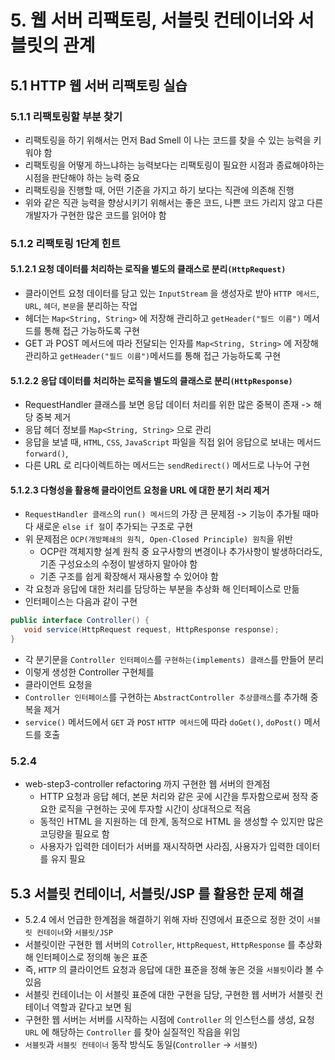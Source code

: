 # 5. 웹 서버 리팩토링, 서블릿 컨테이너와 서블릿의 관계
## 5.1 HTTP 웹 서버 리팩토링 실습
### 5.1.1 리팩토링할 부분 찾기
- 리팩토링을 하기 위해서는 먼저 Bad Smell 이 나는 코드를 찾을 수 있는 능력을 키워야 함
- 리팩토링을 어떻게 하느냐하는 능력보다는 리팩토링이 필요한 시점과 종료해야하는 시점을 판단해야 하는 능력 중요
- 리팩토링을 진행할 때, 어떤 기준을 가지고 하기 보다는 직관에 의존해 진행
- 위와 같은 직관 능력을 향상시키기 위해서는 좋은 코드, 나쁜 코드 가리지 않고 다른 개발자가 구현한 많은 코드를 읽어야 함
### 5.1.2 리팩토링 1단계 힌트
#### 5.1.2.1 요청 데이터를 처리하는 로직을 별도의 클래스로 분리`(HttpRequest)`
- 클라이언트 요청 데이터를 담고 있는 `InputStream` 을 생성자로 받아 `HTTP 메서드`, `URL`, `헤더`, `본문`을 분리하는 작업
- 헤더는 `Map<String, String>` 에 저장해 관리하고 `getHeader("필드 이름")` 메서드를 통해 접근 가능하도록 구현
- GET 과 POST 메서드에 따라 전달되는 인자를 `Map<String, String>` 에 저장해 관리하고 `getHeader("필드 이름")`메서드를 통해 접근 가능하도록 구현
#### 5.1.2.2 응답 데이터를 처리하는 로직을 별도의 클래스로 분리`(HttpResponse)`
- RequestHandler 클래스를 보면 응답 데이터 처리를 위한 많은 중복이 존재 -> 해당 중복 제거
- 응답 헤더 정보를 `Map<String, String>` 으로 관리
- 응답을 보낼 때, `HTML`, `CSS`, `JavaScript` 파일을 직접 읽어 응답으로 보내는 메서드 `forward()`, 
- 다른 URL 로 리다이렉트하는 메서드는 `sendRedirect()` 메서드로 나누어 구현
#### 5.1.2.3 다형성을 활용해 클라이언트 요청을 URL 에 대한 분기 처리 제거
- `RequestHandler 클래스`의 `run() 메서드`의 가장 큰 문제점 -> 기능이 추가될 때마다 새로운 `else if 절`이 추가되는 구조로 구현
- 위 문제점은 `OCP(개방폐쇄의 원칙, Open-Closed Principle) 원칙`을 위반
  - OCP란 객체지향 설계 원칙 중 요구사항의 변경이나 추가사항이 발생하더라도, 기존 구성요소의 수정이 발생하지 말아야 함
  - 기존 구조를 쉽게 확장해서 재사용할 수 있어야 함
- 각 요청과 응답에 대한 처리를 담당하는 부분을 추상화 해 인터페이스로 만듦
- 인터페이스는 다음과 같이 구현
 ```java
public interface Controller() {
    void service(HttpRequest request, HttpResponse response);
}
```
- 각 분기문을 `Controller 인터페이스`를 `구현하는(implements) 클래스`를 만들어 분리
- 이렇게 생성한 Controller 구현체를 
- 클라이언트 요청을
- `Controller 인터페이스`를 구현하는 `AbstractController 추상클래스`를 추가해 중복을 제거
- `service()` 메서드에서 `GET` 과 `POST` `HTTP 메서드`에 따라 `doGet()`, `doPost()` 메서드를 호출
### 5.2.4
- web-step3-controller refactoring 까지 구현한 웹 서버의 한계점
  - HTTP 요청과 응답 헤더, 본문 처리와 같은 곳에 시간을 투자함으로써 정작 중요한 로직을 구현하는 곳에 투자할 시간이 상대적으로 적음
  - 동적인 HTML 을 지원하는 데 한계, 동적으로 HTML 을 생성할 수 있지만 많은 코딩량을 필요로 함
  - 사용자가 입력한 데이터가 서버를 재시작하면 사라짐, 사용자가 입력한 데이터를 유지 필요

## 5.3 서블릿 컨테이너, 서블릿/JSP 를 활용한 문제 해결
- 5.2.4 에서 언급한 한계점을 해결하기 위해 자바 진영에서 표준으로 정한 것이 `서블릿 컨테이너`와 `서블릿/JSP`
- 서블릿이란 구현한 웹 서버의 `Cotroller`, `HttpRequest`, `HttpResponse` 를 추상화 해 인터페이스로 정의해 놓은 표준
- 즉, `HTTP` 의 클라이언트 요청과 응답에 대한 표준을 정해 놓은 것을 `서블릿`이라 볼 수 있음
- 서블릿 컨테이너는 이 서블릿 표준에 대한 구현을 담당, 구현한 웹 서버가 서블릿 컨테이너 역할과 같다고 보면 됨
- 구현한 웹 서버는 서버를 시작하는 시점에 `Controller` 의 인스턴스를 생성, 요청 `URL` 에 해당하는 `Controller` 를 찾아 실질적인 작읍을 위임
- `서블릿`과 `서블릿 컨테이너` 동작 방식도 동일(`Controller` -> `서블릿`)
